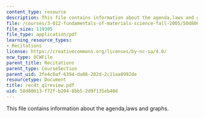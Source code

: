 ```yaml
---
content_type: resource
description: This file contains information about the agenda,laws and graphs.
file: /courses/3-012-fundamentals-of-materials-science-fall-2005/50d80613f72fb2048bb52d9f135eb40d_rec4t_q1review.pdf
file_size: 119305
file_type: application/pdf
learning_resource_types:
- Recitations
license: https://creativecommons.org/licenses/by-nc-sa/4.0/
ocw_type: OCWFile
parent_title: Recitations
parent_type: CourseSection
parent_uid: 2fe4c0af-6394-da86-282d-2c11aa8992de
resourcetype: Document
title: rec4t_q1review.pdf
uid: 50d80613-f72f-b204-8bb5-2d9f135eb40d
---
```

This file contains information about the agenda,laws and graphs.